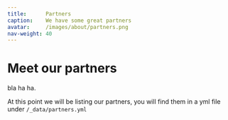```yaml
---
title:      Partners
caption:    We have some great partners
avatar:     /images/about/partners.png
nav-weight: 40
---
```


# Meet our partners

bla ha ha.

At this point we will be listing our partners, you will find them in a yml file under `/_data/partners.yml`
